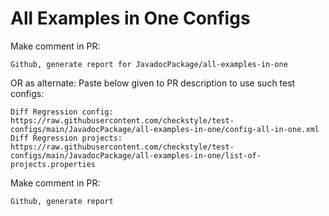 # All Examples in One Configs
Make comment in PR:
```
Github, generate report for JavadocPackage/all-examples-in-one
```
OR as alternate:
Paste below given to PR description to use such test configs:
```
Diff Regression config: https://raw.githubusercontent.com/checkstyle/test-configs/main/JavadocPackage/all-examples-in-one/config-all-in-one.xml
Diff Regression projects: https://raw.githubusercontent.com/checkstyle/test-configs/main/JavadocPackage/all-examples-in-one/list-of-projects.properties
```
Make comment in PR:
```
Github, generate report
```

